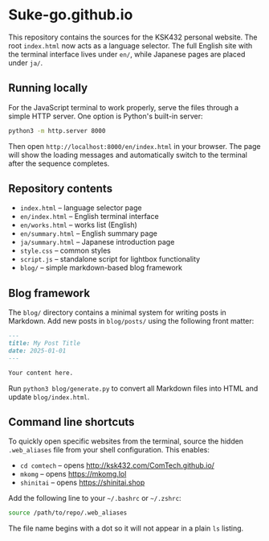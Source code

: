 # Suke-go.github.io

This repository contains the sources for the KSK432 personal website. The root
`index.html` now acts as a language selector. The full English site with the
terminal interface lives under `en/`, while Japanese pages are placed under
`ja/`.

## Running locally

For the JavaScript terminal to work properly, serve the files through a simple HTTP server. One option is Python's built-in server:

```bash
python3 -m http.server 8000
```

Then open `http://localhost:8000/en/index.html` in your browser. The page will show the loading messages and automatically switch to the terminal after the sequence completes.

## Repository contents

- `index.html` – language selector page
- `en/index.html` – English terminal interface
- `en/works.html` – works list (English)
- `en/summary.html` – English summary page
- `ja/summary.html` – Japanese introduction page
- `style.css` – common styles
- `script.js` – standalone script for lightbox functionality
- `blog/` – simple markdown-based blog framework

## Blog framework

The `blog/` directory contains a minimal system for writing posts in Markdown.
Add new posts in `blog/posts/` using the following front matter:

```markdown
---
title: My Post Title
date: 2025-01-01
---

Your content here.
```

Run `python3 blog/generate.py` to convert all Markdown files into HTML and
update `blog/index.html`.


## Command line shortcuts

To quickly open specific websites from the terminal, source the hidden
`.web_aliases` file from your shell configuration. This enables:

- `cd comtech` – opens <http://ksk432.com/ComTech.github.io/>
- `mkomg` – opens <https://mkomg.lol>
- `shinitai` – opens <https://shinitai.shop>

Add the following line to your `~/.bashrc` or `~/.zshrc`:

```bash
source /path/to/repo/.web_aliases
```

The file name begins with a dot so it will not appear in a plain `ls` listing.
